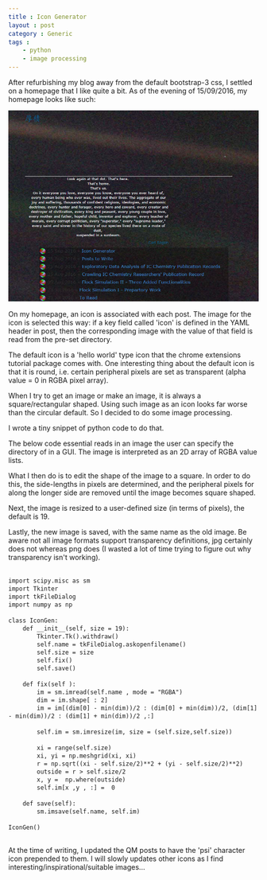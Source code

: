 ```yaml
---
title : Icon Generator
layout : post
category : Generic
tags :
    - python
    - image processing
---
```


After refurbishing my blog away from the default bootstrap-3 css, I settled on a homepage that I like quite a bit. As of the evening of 15/09/2016, my homepage looks like such:

![homepage theme](/assets/img/Posts/IconGen1.png)

On my homepage, an icon is associated with each post. The image for the icon is selected this way: if a key field called 'icon' is defined in the YAML header in post, then the corresponding image with the value of that field is read from the pre-set directory.

The default icon is a 'hello world' type icon that the chrome extensions tutorial package comes with. One interesting thing about the default icon is that it is round, i.e. certain peripheral pixels are set as transparent (alpha value = 0 in RGBA pixel array).

When I try to get an image or make an image, it is always a square/rectangular shaped. Using such image as an icon looks far worse than the circular default. So I decided to do some image processing.

I wrote a tiny snippet of python code to do that.

The below code essential reads in an image the user can specify the directory of in a GUI. The image is interpreted as an 2D array of RGBA value lists.

 What I then do is to edit the shape of the image to a square. In order to do this, the side-lengths in pixels are determined, and the peripheral pixels for along the longer side are removed until the image becomes square shaped.

Next, the image is resized to a user-defined size (in terms of pixels), the default is 19.

Lastly, the new image is saved, with the same name as the old image. Be aware not all image formats support transparency definitions, jpg certainly does not whereas png does (I wasted a lot of time trying to figure out why transparency isn't working).

<pre>
    <code class="python">
import scipy.misc as sm
import Tkinter
import tkFileDialog
import numpy as np

class IconGen:
    def __init__(self, size = 19):
        Tkinter.Tk().withdraw()
        self.name = tkFileDialog.askopenfilename()
        self.size = size
        self.fix()
        self.save()

    def fix(self ):
        im = sm.imread(self.name , mode = "RGBA")
        dim = im.shape[ : 2]
        im = im[(dim[0] - min(dim))/2 : (dim[0] + min(dim))/2, (dim[1] - min(dim))/2 : (dim[1] + min(dim))/2 ,:]

        self.im = sm.imresize(im, size = (self.size,self.size))

        xi = range(self.size)
        xi, yi = np.meshgrid(xi, xi)
        r = np.sqrt((xi - self.size/2)**2 + (yi - self.size/2)**2)
        outside = r > self.size/2
        x, y =  np.where(outside)
        self.im[x ,y , :] =  0

    def save(self):
        sm.imsave(self.name, self.im)

IconGen()
  </code>
</pre>

At the time of writing, I updated the QM posts to have the 'psi' character icon prepended to them. I will slowly updates other icons as I find interesting/inspirational/suitable images...
